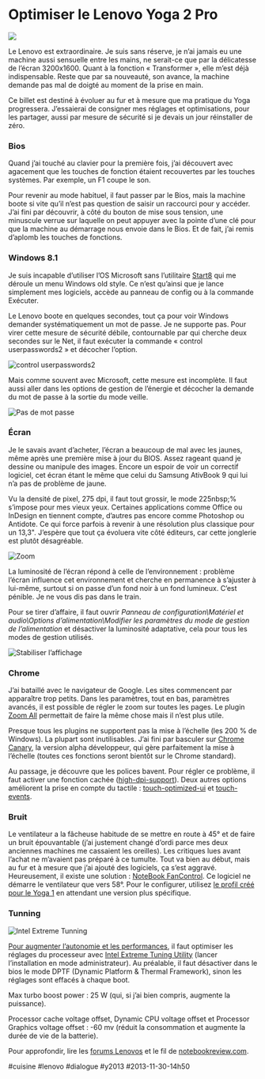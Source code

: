 # Optimiser le Lenovo Yoga 2 Pro

![](_i/lenovo1.png)

Le Lenovo est extraordinaire. Je suis sans réserve, je n’ai jamais eu une machine aussi sensuelle entre les mains, ne serait-ce que par la délicatesse de l’écran 3200x1600. Quant à la fonction « Transformer », elle m’est déjà indispensable. Reste que par sa nouveauté, son avance, la machine demande pas mal de doigté au moment de la prise en main.

Ce billet est destiné à évoluer au fur et à mesure que ma pratique du Yoga progressera. J’essaierai de consigner mes réglages et optimisations, pour les partager, aussi par mesure de sécurité si je devais un jour réinstaller de zéro.

### Bios

Quand j’ai touché au clavier pour la première fois, j’ai découvert avec agacement que les touches de fonction étaient recouvertes par les touches systèmes. Par exemple, un F1 coupe le son.

Pour revenir au mode habituel, il faut passer par le Bios, mais la machine boote si vite qu’il n’est pas question de saisir un raccourci pour y accéder. J’ai fini par découvrir, à côté du bouton de mise sous tension, une minuscule verrue sur laquelle on peut appuyer avec la pointe d’une clé pour que la machine au démarrage nous envoie dans le Bios. Et de fait, j’ai remis d’aplomb les touches de fonctions.

### Windows 8.1

Je suis incapable d’utiliser l’OS Microsoft sans l’utilitaire [Start8](http://www.stardock.com/products/start8/) qui me déroule un menu Windows old style. Ce n’est qu’ainsi que je lance simplement mes logiciels, accède au panneau de config ou à la commande Exécuter.

Le Lenovo boote en quelques secondes, tout ça pour voir Windows demander systématiquement un mot de passe. Je ne supporte pas. Pour virer cette mesure de sécurité débile, contournable par qui cherche deux secondes sur le Net, il faut exécuter la commande « control userpasswords2 » et décocher l’option.

![control userpasswords2 ](_i/lenovo2.png)

Mais comme souvent avec Microsoft, cette mesure est incomplète. Il faut aussi aller dans les options de gestion de l’énergie et décocher la demande du mot de passe à la sortie du mode veille.

![Pas de mot passe](_i/lenovo3.png)

### Écran

Je le savais avant d’acheter, l’écran a beaucoup de mal avec les jaunes, même après une première mise à jour du BIOS. Assez rageant quand je dessine ou manipule des images. Encore un espoir de voir un correctif logiciel, cet écran étant le même que celui du Samsung AtivBook 9 qui lui n’a pas de problème de jaune.

Vu la densité de pixel, 275 dpi, il faut tout grossir, le mode 225nbsp;% s’impose pour mes vieux yeux. Certaines applications comme Office ou InDesign en tiennent compte, d’autres pas encore comme Photoshop ou Antidote. Ce qui force parfois à revenir à une résolution plus classique pour un 13,3". J’espère que tout ça évoluera vite côté éditeurs, car cette jonglerie est plutôt désagréable.

![Zoom](_i/lenovo4.png)

La luminosité de l’écran répond à celle de l’environnement : problème l’écran influence cet environnement et cherche en permanence à s’ajuster à lui-même, surtout si on passe d’un fond noir à un fond lumineux. C’est pénible. Je ne vous dis pas dans le train.

Pour se tirer d’affaire, il faut ouvrir *Panneau de configuration\Matériel et audio\Options d’alimentation\Modifier les paramètres du mode de gestion de l’alimentation* et désactiver la luminosité adaptative, cela pour tous les modes de gestion utilisés.

![Stabiliser l’affichage](_i/lenovo1.png)

### Chrome

J’ai bataillé avec le navigateur de Google. Les sites commencent par apparaître trop petits. Dans les paramètres, tout en bas, paramètres avancés, il est possible de régler le zoom sur toutes les pages. Le plugin [Zoom All](https://chrome.google.com/webstore/detail/zoom-all/bcdohnadaogihannocnmahifljmhdkoe) permettait de faire la même chose mais il n’est plus utile.

Presque tous les plugins ne supportent pas la mise à l’échelle (les 200 % de Windows). La plupart sont inutilisables. J’ai fini par basculer sur [Chrome Canary](https://www.google.com/intl/fr/chrome/browser/canary.html), la version alpha développeur, qui gère parfaitement la mise à l’échelle (toutes ces fonctions seront bientôt sur le Chrome standard).

Au passage, je découvre que les polices bavent. Pour régler ce problème, il faut activer une fonction cachée ([high-dpi-support](chrome://flags/)). Deux autres options améliorent la prise en compte du tactile : [touch-optimized-ui](chrome://flags/) et [touch-events](chrome://flags/).

### Bruit

Le ventilateur a la fâcheuse habitude de se mettre en route à 45° et de faire un bruit épouvantable (j’ai justement changé d’ordi parce mes deux anciennes machines me cassaient les oreilles). Les critiques lues avant l’achat ne m’avaient pas préparé à ce tumulte. Tout va bien au début, mais au fur et à mesure que j’ai ajouté des logiciels, ça s’est aggravé. Heureusement, il existe une solution : [NoteBook FanControl](http://www.computerbase.de/forum/showthread.php?t=1070494). Ce logiciel ne démarre le ventilateur que vers 58°. Pour le configurer, utilisez [le profil créé pour le Yoga 1](https://skydrive.live.com/?cid=ea2d96343f2fe4b6&id=EA2D96343F2FE4B6%214059&authkey=!AMCMtsEjpVHMnEY) en attendant une version plus spécifique.

### Tunning

![Intel Extreme Tunning](_i/lenovo5.png)

[Pour augmenter l’autonomie et les performances](http://forum.notebookreview.com/ideapad-essential/735546-undervolting-unleashing-thermal-headroom-yoga-pro-2-a.html), il faut optimiser les réglages du processeur avec [Intel Extreme Tuning Utility](http://www.intel.fr/content/www/fr/fr/motherboards/desktop-motherboards/desktop-boards-software-extreme-tuning-utility.html) (lancer l’installation en mode administrateur). Au préalable, il faut désactiver dans le bios le mode DPTF (Dynamic Platform & Thermal Framework), sinon les réglages sont effacés à chaque boot.

Max turbo boost power : 25 W (qui, si j’ai bien compris, augmente la puissance).

Processor cache voltage offset, Dynamic CPU voltage offset et Processor Graphics voltage offset : -60 mv (réduit la consommation et augmente la durée de vie de la batterie).

Pour approfondir, lire les [forums Lenovos](http://forums.lenovo.com/) et le fil de [notebookreview.com](http://forum.notebookreview.com/ideapad-essential/735166-yoga-2-pro-owners-thread.html).



#cuisine #lenovo #dialogue #y2013 #2013-11-30-14h50
